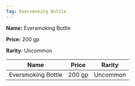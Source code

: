 ```yaml
---
Tag: Eversmoking Bottle
---
```


**Name:** Eversmoking Bottle

**Price:** 200 gp

**Rarity:** Uncommon

| Name     | Price     | Rarity     |
| -------- | --------- | ---------- |
| Eversmoking Bottle | 200 gp | Uncommon |
